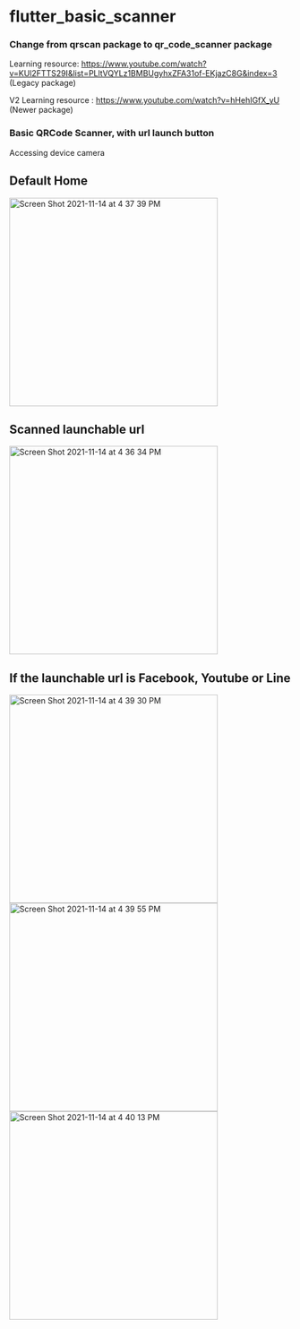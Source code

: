 # flutter_basic_scanner

### Change from qrscan package to qr_code_scanner package

Learning resource: https://www.youtube.com/watch?v=KUl2FTTS29I&list=PLltVQYLz1BMBUgyhxZFA31of-EKjazC8G&index=3  (Legacy package)

V2 Learning resource : https://www.youtube.com/watch?v=hHehIGfX_yU   (Newer package)

### Basic QRCode Scanner, with url launch button

Accessing device camera

## Default Home

<img width="372" alt="Screen Shot 2021-11-14 at 4 37 39 PM" src="https://user-images.githubusercontent.com/74220155/141666639-3f96cd75-5d3c-4f05-9da3-3ab9f8d7b303.png">


## Scanned launchable url

<img width="372" alt="Screen Shot 2021-11-14 at 4 36 34 PM" src="https://user-images.githubusercontent.com/74220155/141666657-491717d0-5495-4475-9b77-e3fae19a8d64.png">


## If the launchable url is Facebook, Youtube or Line

<img width="372" alt="Screen Shot 2021-11-14 at 4 39 30 PM" src="https://user-images.githubusercontent.com/74220155/141666681-f066f6e3-cb01-4e73-9363-3551519ccf36.png">

<img width="372" alt="Screen Shot 2021-11-14 at 4 39 55 PM" src="https://user-images.githubusercontent.com/74220155/141666686-ad18c9cf-f3d5-4975-b66f-8b0d42bb5bc4.png">

<img width="372" alt="Screen Shot 2021-11-14 at 4 40 13 PM" src="https://user-images.githubusercontent.com/74220155/141666691-5ea8b6e5-e6a8-48e7-8be0-b8e6b2e98d79.png">
